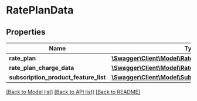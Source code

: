 # RatePlanData

## Properties
Name | Type | Description | Notes
------------ | ------------- | ------------- | -------------
**rate_plan** | [**\Swagger\Client\Model\RatePlan**](RatePlan.md) |  | [optional] 
**rate_plan_charge_data** | [**\Swagger\Client\Model\RatePlanChargeData[]**](RatePlanChargeData.md) |  | [optional] 
**subscription_product_feature_list** | [**\Swagger\Client\Model\SubscriptionProductFeatureList**](SubscriptionProductFeatureList.md) |  | [optional] 

[[Back to Model list]](../README.md#documentation-for-models) [[Back to API list]](../README.md#documentation-for-api-endpoints) [[Back to README]](../README.md)



